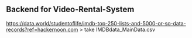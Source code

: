 ## Backend for Video-Rental-System
https://data.world/studentoflife/imdb-top-250-lists-and-5000-or-so-data-records?ref=hackernoon.com > take IMDBdata_MainData.csv
